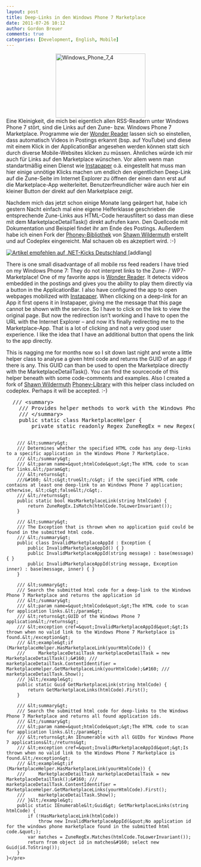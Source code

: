 ```yaml
---
layout: post
title: Deep-Links in den Windows Phone 7 Marketplace
date: 2011-07-26 10:12
author: Gordon Breuer
comments: true
categories: [Development, English, Mobile]
---
```

<p><img style="background-image: none; border-bottom: 0px; border-left: 0px; margin: 0px auto; padding-left: 0px; padding-right: 0px; display: block; float: none; border-top: 0px; border-right: 0px; padding-top: 0px" title="Windows_Phone_7_4" border="0" alt="Windows_Phone_7_4" src="http://anheledirwp.blob.core.windows.net/wordpress/2011/07/Windows_Phone_7_4.jpg" width="240" height="171" />Eine Kleinigkeit, die mich bei eigentlich allen RSS-Readern unter Windows Phone 7 stört, sind die Links auf den Zune- bzw. Windows Phone 7 Marketplace. Programme wie der <a href="http://www.windowsphonegeek.com/AppHub/Application/c9ccc9fc-8ce7-df11-9524-00237de2dca0">Wonder Reader</a> lassen sich so einstellen, dass automatisch Videos in Postings erkannt (bsp. auf YouTube) und diese mit einem Klick in der ApplicationBar angesehen werden können statt sich durch diverse Mobile-Websites klicken zu müssen. Ähnliches würde ich mir auch für Links auf den Marketplace wünschen. Vor allem wenn man standartmäßig einen Dienst wie <a href="http://www.instapaper.com/">Instapaper</a> o.ä. eingestellt hat muss man hier einige unnötige Klicks machen um endlich den eigentlichen Deep-Link auf die Zune-Seite im Internet Explorer zu öffnen der einen dann erst auf die Marketplace-App weiterleitet. Benutzerfreundlicher wäre auch hier ein kleiner Button der direkt auf den Marketplace zeigt.</p>  <p>Nachdem mich das jetzt schon einige Monate lang geärgert hat, habe ich gestern Nacht einfach mal eine eigene Helferklasse geschrieben die entsprechende Zune-Links aus HTML-Code herausfiltert so dass man diese mit dem MarketplaceDetailTask() direkt aufrufen kann. Den Quellcode mit Dokumentation und Beispiel findet ihr am Ende des Postings. Außerdem habe ich einen Fork der <a href="http://phoney.codeplex.com/">Phoney-Bibliothek</a> von <a href="http://wildermuth.com/">Shawn Wildermuth</a> erstellt und auf Codeplex eingereicht. Mal schauen ob es akzeptiert wird. :-)</p> <a target="_blank" href="http://dotnet-kicks.de/kick/?url=http://old.gordon-breuer.de/post/2011/07/26/Find-Deep-Links-To-Windows-Phone-7-Marketplace.aspx&amp;title=Deep-Links in den Windows Phone 7 Marketplace&amp;description=Das Verlinken auf Anwendungen für Windows Phone 7 ist nicht wirklich elegant gelöst: Entsprechende URLs rufen immer die Zune-Software auf, da ein Web-Marketplace bis dato noch nicht existiert. Das macht es allerdings auch für WP7-Apps schwierig, die solche HTML-Texte anzeigen auf entsprechende Apps zu verlinken. Obwohl hier eigentlich eine entsprechende Funktion existiert um den Marketplace direkt aufzurufen.">
                    <img src="http://dotnet-kicks.de/Services/Images/KickItImageGenerator.ashx?url=http://old.gordon-breuer.de/post/2011/07/26/Find-Deep-Links-To-Windows-Phone-7-Marketplace.aspx" border="0" alt="Artikel empfehlen auf .NET-Kicks Deutschland" />
                  </a> [addlang]   <p>There is one small disadvantage of all mobile rss feed readers I have tried on my Windows Phone 7: They do not interpret links to the Zune- / WP7-Marketplace! One of my favorite apps is <a href="http://www.windowsphonegeek.com/AppHub/Application/c9ccc9fc-8ce7-df11-9524-00237de2dca0">Wonder Reader</a>. It detects videos embedded in the postings and gives you the ability to play them directly via a button in the ApplicationBar. I also have configured the app to open webpages mobilized with <a href="http://www.instapaper.com/">Instapaper</a>. When clicking on a deep-link for an App it first opens it in Instapaper, giving me the message that this page cannot be shown with the service. So I have to click on the link to view the original page. But now the redirection isn’t working and I have to open the URL with the Internet Explorer – and now it’s finally redirecting me to the Marketplace-App. That is a lot of clicking and not a very good user experience. I like the idea that I have an additional button that opens the link to the app directly.</p>  <p>This is nagging me for months now so I sit down last night and wrote a little helper class to analyse a given html code and returns the GUID of an app if there is any. This GUID can than be used to open the Marketplace directly with the MarketplaceDetailTask(). You can find the sourcecode of this helper beneath with some code-comments and examples. Also I created a fork of <a href="http://wildermuth.com/">Shawn Wildermuth</a> <a href="http://phoney.codeplex.com/">Phoney-Library</a> with this helper class included on codeplex. Perhaps it will be accepted. :-)</p>  <pre class="brush:csharp;">	/// &lt;summary&gt;
	/// Provides helper methods to work with the Windows Phone 7 Marketplace
	/// &lt;/summary&gt;
	public static class MarketplaceHelper {
		private static readonly Regex ZuneRegEx = new Regex(@&quot;(?:microsoft.com/windowsphone/|zune://navigate/|windowsphone.com/s|redirect.zune.net/redirect/preferences/askclient|social.zune.net/external/launchzuneprotocol).*(?:appid=|phoneapp%26id%3d)(?&lt;guid&gt;[a-z0-9]{8}-[a-z0-9]{4}-[a-z0-9]{4}-[a-z0-9]{4}-[a-z0-9]{12})&quot;);
 
		/// &lt;summary&gt;
		/// Determines whether the specified HTML code has any deep-links to a specific application in the Windows Phone 7 Marketplace.
		/// &lt;/summary&gt;
		/// &lt;param name=&quot;htmlCode&quot;&gt;The HTML code to scan for links.&lt;/param&gt;
		/// &lt;returns&gt;
		///&#160; &lt;c&gt;true&lt;/c&gt; if the specified HTML code contains at least one deep-link to an Windows Phone 7 application; otherwise, &lt;c&gt;false&lt;/c&gt;.
		/// &lt;/returns&gt;
		public static bool HasMarketplaceLink(string htmlCode) {
			return ZuneRegEx.IsMatch(htmlCode.ToLowerInvariant());
		}
 
		/// &lt;summary&gt;
		/// The Exception that is thrown when no application guid could be found in the submitted html code.
		/// &lt;/summary&gt;
		public class InvalidMarketplaceAppId : Exception {
			public InvalidMarketplaceAppId() { }
			public InvalidMarketplaceAppId(string message) : base(message) { }
			public InvalidMarketplaceAppId(string message, Exception inner) : base(message, inner) { }
		}
 
		/// &lt;summary&gt;
		/// Search the submitted html code for a deep-link to the Windows Phone 7 Marketplace and returns the application id
		/// &lt;/summary&gt;
		/// &lt;param name=&quot;htmlCode&quot;&gt;The HTML code to scan for application links.&lt;/param&gt;
		/// &lt;returns&gt;GUID of the Windows Phone 7 application&lt;/returns&gt;
		/// &lt;exception cref=&quot;InvalidMarketplaceAppId&quot;&gt;Is thrown when no valid link to the Windows Phone 7 Marketplace is found.&lt;/exception&gt;
		/// &lt;example&gt;if (MarketplaceHelper.HasMarketplaceLink(yourHtmlCode)) {
		///		MarketplaceDetailTask marketplaceDetailTask = new MarketplaceDetailTask();&#160; ///		marketplaceDetailTask.ContentIdentifier = MarketplaceHelper.GetMarketplaceLink(yourHtmlCode);&#160; ///		marketplaceDetailTask.Show();
		/// }&lt;/example&gt;
		public static Guid GetMarketplaceLink(string htmlCode) {
			return GetMarketplaceLinks(htmlCode).First();
		}
 
		/// &lt;summary&gt;
		/// Search the submitted html code for deep-links to the Windows Phone 7 Marketplace and returns all found application ids.
		/// &lt;/summary&gt;
		/// &lt;param name=&quot;htmlCode&quot;&gt;The HTML code to scan for application links.&lt;/param&gt;
		/// &lt;returns&gt;An IEnumerable with all GUIDs for Windows Phone 7 applications&lt;/returns&gt;
		/// &lt;exception cref=&quot;InvalidMarketplaceAppId&quot;&gt;Is thrown when no valid link to the Windows Phone 7 Marketplace is found.&lt;/exception&gt;
		/// &lt;example&gt;if (MarketplaceHelper.HasMarketplaceLink(yourHtmlCode)) {
		///		MarketplaceDetailTask marketplaceDetailTask = new MarketplaceDetailTask();&#160; ///		marketplaceDetailTask.ContentIdentifier = MarketplaceHelper.GetMarketplaceLinks(yourHtmlCode).First();
		///		marketplaceDetailTask.Show();
		/// }&lt;/example&gt;
		public static IEnumerable&lt;Guid&gt; GetMarketplaceLinks(string htmlCode) {
			if (!HasMarketplaceLink(htmlCode))
				throw new InvalidMarketplaceAppId(&quot;No application id for the windows phone marketplace found in the submitted html code.&quot;);
			var matches = ZuneRegEx.Matches(htmlCode.ToLowerInvariant());
			return from object id in matches&#160; select new Guid(id.ToString());
		}
	}</pre>
